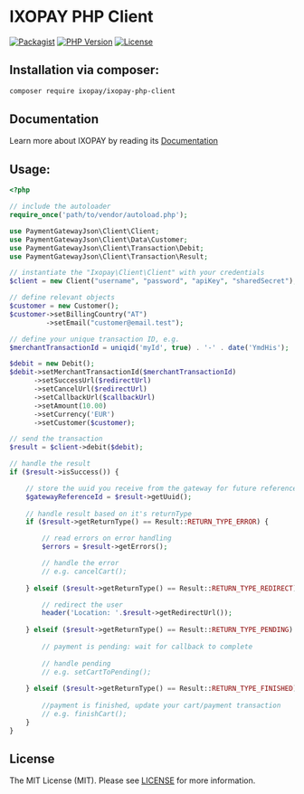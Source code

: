 IXOPAY PHP Client
==============

[![Packagist](https://img.shields.io/packagist/v/ixopay/ixopay-php-client.svg)](https://packagist.org/packages/ixopay/ixopay-php-client)
[![PHP Version](https://img.shields.io/packagist/php-v/ixopay/ixopay-php-client.svg)](https://packagist.org/packages/ixopay/ixopay-php-client)
[![License](https://img.shields.io/github/license/ixopay/php-ixopay.svg)](LICENSE)

## Installation via composer:

```sh
composer require ixopay/ixopay-php-client
```

## Documentation

Learn more about IXOPAY by reading its [Documentation](https://gateway.ixopay.com/documentation)

## Usage:

```php
<?php

// include the autoloader
require_once('path/to/vendor/autoload.php');

use PaymentGatewayJson\Client\Client;
use PaymentGatewayJson\Client\Data\Customer;
use PaymentGatewayJson\Client\Transaction\Debit;
use PaymentGatewayJson\Client\Transaction\Result;

// instantiate the "Ixopay\Client\Client" with your credentials
$client = new Client("username", "password", "apiKey", "sharedSecret");

// define relevant objects
$customer = new Customer();
$customer->setBillingCountry("AT")
         ->setEmail("customer@email.test");

// define your unique transaction ID, e.g. 
$merchantTransactionId = uniqid('myId', true) . '-' . date('YmdHis');

$debit = new Debit();
$debit->setMerchantTransactionId($merchantTransactionId)
	  ->setSuccessUrl($redirectUrl)
	  ->setCancelUrl($redirectUrl)
	  ->setCallbackUrl($callbackUrl)
	  ->setAmount(10.00)
	  ->setCurrency('EUR')
	  ->setCustomer($customer);

// send the transaction
$result = $client->debit($debit);

// handle the result
if ($result->isSuccess()) {

    // store the uuid you receive from the gateway for future references
    $gatewayReferenceId = $result->getUuid(); 
	
    // handle result based on it's returnType    
    if ($result->getReturnType() == Result::RETURN_TYPE_ERROR) {

        // read errors on error handling
        $errors = $result->getErrors();

        // handle the error
        // e.g. cancelCart();
    
    } elseif ($result->getReturnType() == Result::RETURN_TYPE_REDIRECT) {

        // redirect the user
        header('Location: '.$result->getRedirectUrl());
        
    } elseif ($result->getReturnType() == Result::RETURN_TYPE_PENDING) {
        
        // payment is pending: wait for callback to complete
    
        // handle pending
        // e.g. setCartToPending();
    
    } elseif ($result->getReturnType() == Result::RETURN_TYPE_FINISHED) {
        
        //payment is finished, update your cart/payment transaction
        // e.g. finishCart();
    }
}
```

## License

The MIT License (MIT). Please see [LICENSE](LICENSE) for more information.
